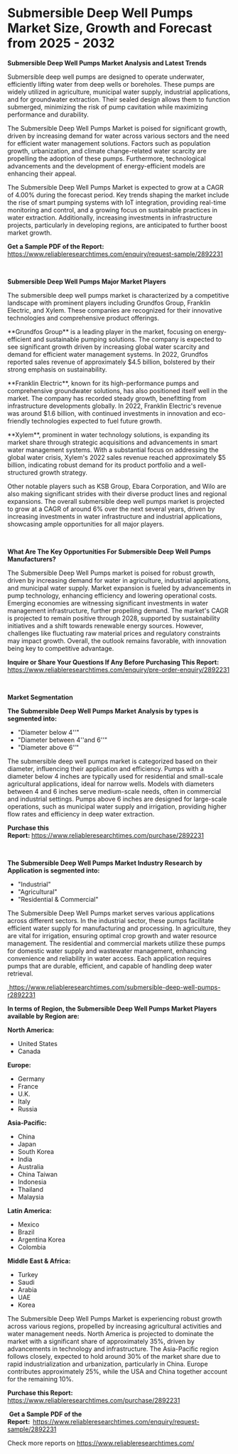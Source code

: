<p><h1>Submersible Deep Well Pumps Market Size, Growth and Forecast from 2025 - 2032</h1></p><p><strong>Submersible Deep Well Pumps Market Analysis and Latest Trends</strong></p>
<p><p>Submersible deep well pumps are designed to operate underwater, efficiently lifting water from deep wells or boreholes. These pumps are widely utilized in agriculture, municipal water supply, industrial applications, and for groundwater extraction. Their sealed design allows them to function submerged, minimizing the risk of pump cavitation while maximizing performance and durability.</p><p>The Submersible Deep Well Pumps Market is poised for significant growth, driven by increasing demand for water across various sectors and the need for efficient water management solutions. Factors such as population growth, urbanization, and climate change-related water scarcity are propelling the adoption of these pumps. Furthermore, technological advancements and the development of energy-efficient models are enhancing their appeal.</p><p>The Submersible Deep Well Pumps Market is expected to grow at a CAGR of 4.00% during the forecast period. Key trends shaping the market include the rise of smart pumping systems with IoT integration, providing real-time monitoring and control, and a growing focus on sustainable practices in water extraction. Additionally, increasing investments in infrastructure projects, particularly in developing regions, are anticipated to further boost market growth.</p></p>
<p><strong>Get a Sample PDF of the Report:&nbsp;</strong> <a href="https://www.reliableresearchtimes.com/enquiry/request-sample/2892231?utm_campaign=2117&utm_medium=2&utm_source=Github&utm_content=ia&utm_term=15032025&utm_id=submersible-deep-well-pumps">https://www.reliableresearchtimes.com/enquiry/request-sample/2892231</a></p>
<p>&nbsp;</p>
<p><strong>Submersible Deep Well Pumps Major Market Players</strong></p>
<p><p>The submersible deep well pumps market is characterized by a competitive landscape with prominent players including Grundfos Group, Franklin Electric, and Xylem. These companies are recognized for their innovative technologies and comprehensive product offerings.</p><p>**Grundfos Group** is a leading player in the market, focusing on energy-efficient and sustainable pumping solutions. The company is expected to see significant growth driven by increasing global water scarcity and demand for efficient water management systems. In 2022, Grundfos reported sales revenue of approximately $4.5 billion, bolstered by their strong emphasis on sustainability.</p><p>**Franklin Electric**, known for its high-performance pumps and comprehensive groundwater solutions, has also positioned itself well in the market. The company has recorded steady growth, benefitting from infrastructure developments globally. In 2022, Franklin Electric's revenue was around $1.6 billion, with continued investments in innovation and eco-friendly technologies expected to fuel future growth.</p><p>**Xylem**, prominent in water technology solutions, is expanding its market share through strategic acquisitions and advancements in smart water management systems. With a substantial focus on addressing the global water crisis, Xylem's 2022 sales revenue reached approximately $5 billion, indicating robust demand for its product portfolio and a well-structured growth strategy.</p><p>Other notable players such as KSB Group, Ebara Corporation, and Wilo are also making significant strides with their diverse product lines and regional expansions. The overall submersible deep well pumps market is projected to grow at a CAGR of around 6% over the next several years, driven by increasing investments in water infrastructure and industrial applications, showcasing ample opportunities for all major players.</p></p>
<p>&nbsp;</p>
<p><strong>What Are The Key Opportunities For Submersible Deep Well Pumps Manufacturers?</strong></p>
<p><p>The Submersible Deep Well Pumps market is poised for robust growth, driven by increasing demand for water in agriculture, industrial applications, and municipal water supply. Market expansion is fueled by advancements in pump technology, enhancing efficiency and lowering operational costs. Emerging economies are witnessing significant investments in water management infrastructure, further propelling demand. The market's CAGR is projected to remain positive through 2028, supported by sustainability initiatives and a shift towards renewable energy sources. However, challenges like fluctuating raw material prices and regulatory constraints may impact growth. Overall, the outlook remains favorable, with innovation being key to competitive advantage.</p></p>
<p><strong>Inquire or Share Your Questions If Any Before Purchasing This Report:</strong> <a href="https://www.reliableresearchtimes.com/enquiry/pre-order-enquiry/2892231?utm_campaign=2117&utm_medium=2&utm_source=Github&utm_content=ia&utm_term=15032025&utm_id=submersible-deep-well-pumps">https://www.reliableresearchtimes.com/enquiry/pre-order-enquiry/2892231</a></p>
<p>&nbsp;</p>
<p><strong>Market Segmentation</strong></p>
<p><strong>The Submersible Deep Well Pumps Market Analysis by types is segmented into:</strong></p>
<p><ul><li>"Diameter below 4''"</li><li>"Diameter between 4''and 6''"</li><li>"Diameter above 6’’"</li></ul></p>
<p><p>The submersible deep well pumps market is categorized based on their diameter, influencing their application and efficiency. Pumps with a diameter below 4 inches are typically used for residential and small-scale agricultural applications, ideal for narrow wells. Models with diameters between 4 and 6 inches serve medium-scale needs, often in commercial and industrial settings. Pumps above 6 inches are designed for large-scale operations, such as municipal water supply and irrigation, providing higher flow rates and efficiency in deep water extraction.</p></p>
<p><strong>Purchase this Report:&nbsp;</strong><a href="https://www.reliableresearchtimes.com/purchase/2892231?utm_campaign=2117&utm_medium=2&utm_source=Github&utm_content=ia&utm_term=15032025&utm_id=submersible-deep-well-pumps">https://www.reliableresearchtimes.com/purchase/2892231</a></p>
<p>&nbsp;</p>
<p><strong>The Submersible Deep Well Pumps Market Industry Research by Application is segmented into:</strong></p>
<p><ul><li>"Industrial"</li><li>"Agricultural"</li><li>"Residential & Commercial"</li></ul></p>
<p><p>The Submersible Deep Well Pumps market serves various applications across different sectors. In the industrial sector, these pumps facilitate efficient water supply for manufacturing and processing. In agriculture, they are vital for irrigation, ensuring optimal crop growth and water resource management. The residential and commercial markets utilize these pumps for domestic water supply and wastewater management, enhancing convenience and reliability in water access. Each application requires pumps that are durable, efficient, and capable of handling deep water retrieval.</p></p>
<p><a href="https://www.reliableresearchtimes.com/submersible-deep-well-pumps-r2892231?utm_campaign=2117&utm_medium=2&utm_source=Github&utm_content=ia&utm_term=15032025&utm_id=submersible-deep-well-pumps">&nbsp;https://www.reliableresearchtimes.com/submersible-deep-well-pumps-r2892231</a></p>
<p><strong>In terms of Region, the Submersible Deep Well Pumps Market Players available by Region are:</strong></p>
<p>
    <p> <strong> North America: </strong>
        <ul>
            <li>United States</li>
            <li>Canada</li>
        </ul>
        </p> 
    <p> <strong> Europe: </strong>
        <ul>
            <li>Germany</li>
            <li>France</li>
            <li>U.K.</li>
            <li>Italy</li>
            <li>Russia</li>
        </ul>
        </p> 
    <p> <strong> Asia-Pacific: </strong>
        <ul>
            <li>China</li>
            <li>Japan</li>
            <li>South Korea</li>
            <li>India</li>
            <li>Australia</li>
            <li>China Taiwan</li>
            <li>Indonesia</li>
            <li>Thailand</li>
            <li>Malaysia</li>
        </ul>
        </p> 
    <p> <strong> Latin America: </strong>
        <ul>
            <li>Mexico</li>
            <li>Brazil</li>
            <li>Argentina Korea</li>
            <li>Colombia</li>
        </ul>
        </p> 
    <p> <strong> Middle East & Africa: </strong>
        <ul>
            <li>Turkey</li>
            <li>Saudi</li>
            <li>Arabia</li>
            <li>UAE</li>
            <li>Korea</li>
        </ul>
    </p>
    </p>
<p><p>The Submersible Deep Well Pumps Market is experiencing robust growth across various regions, propelled by increasing agricultural activities and water management needs. North America is projected to dominate the market with a significant share of approximately 35%, driven by advancements in technology and infrastructure. The Asia-Pacific region follows closely, expected to hold around 30% of the market share due to rapid industrialization and urbanization, particularly in China. Europe contributes approximately 25%, while the USA and China together account for the remaining 10%.</p></p>
<p><strong>Purchase this Report: </strong><a href="https://www.reliableresearchtimes.com/purchase/2892231?utm_campaign=2117&utm_medium=2&utm_source=Github&utm_content=ia&utm_term=15032025&utm_id=submersible-deep-well-pumps">https://www.reliableresearchtimes.com/purchase/2892231</a></p>
<p>&nbsp;<strong>Get a Sample PDF of the Report:&nbsp;&nbsp;</strong><a href="https://www.reliableresearchtimes.com/enquiry/request-sample/2892231?utm_campaign=2117&utm_medium=2&utm_source=Github&utm_content=ia&utm_term=15032025&utm_id=submersible-deep-well-pumps">https://www.reliableresearchtimes.com/enquiry/request-sample/2892231</a></p>
<p><strong></strong></p>
<p>Check more reports on <a href="https://www.reliableresearchtimes.com/?utm_campaign=2117&utm_medium=2&utm_source=Github&utm_content=ia&utm_term=15032025&utm_id=submersible-deep-well-pumps">https://www.reliableresearchtimes.com/</a></p>